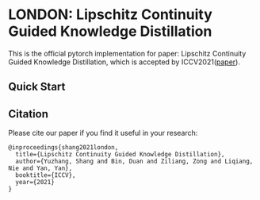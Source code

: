 # LONDON: Lipschitz Continuity Guided Knowledge Distillation
This is the official pytorch implementation for paper: Lipschitz Continuity Guided Knowledge Distillation, which is accepted by ICCV2021([paper](https://arxiv.org/abs/2108.12905)).

## Quick Start

## Citation
Please cite our paper if you find it useful in your research:

```
@inproceedings{shang2021london,    
  title={Lipschitz Continuity Guided Knowledge Distillation},    
  author={Yuzhang, Shang and Bin, Duan and Ziliang, Zong and Liqiang, Nie and Yan, Yan},    
  booktitle={ICCV},    
  year={2021}    
}
```
